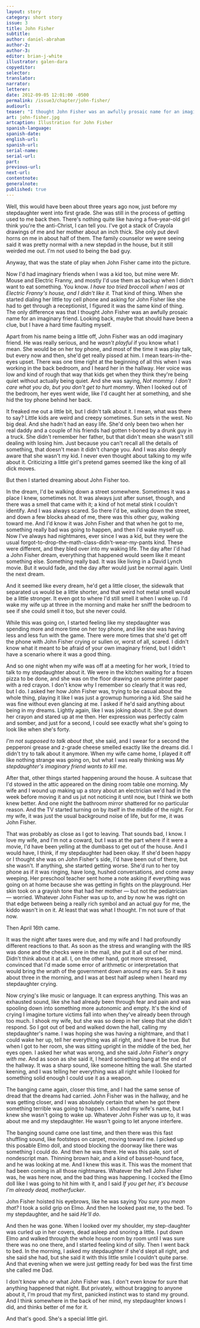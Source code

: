 ```yaml
---
layout: story
category: short story
issue: 3
title: John Fisher
subtitle:
author: daniel-abraham
author-2:
author-3:
editor: brian-j-white
illustrator: galen-dara
copyeditor:
selector:
translator:
narrator:
letterer:
date: 2012-09-05 12:01:00 -0500
permalink: /issue3/chapter/john-fisher/
audiourl:
teaser: "I thought John Fisher was an awfully prosaic name for an imaginary friend. Looking back, maybe that should have been a clue, but I have a hard time faulting myself."
art: john-fisher.jpg
artcaption: Illustration for John Fisher
spanish-language:
spanish-date:
english-url:
spanish-url:
serial-name:
serial-url:
part:
previous-url:
next-url:
contentnote:
generalnote:
published: true
---
```


Well, this would have been about three years ago now, just before my stepdaughter went into first grade. She was still in the process of getting used to me back then. There's nothing quite like having a five-year-old girl think you're the anti-Christ, I can tell you. I've got a stack of Crayola drawings of me and her mother about an inch thick. She only put devil horns on me in about half of them. The family counselor we were seeing said it was pretty normal with a new stepdad in the house, but it still weirded me out. I'm not used to being the bad guy.

Anyway, that was the state of play when John Fisher came into the picture.

Now I'd had imaginary friends when I was a kid too, but mine were Mr. Mouse and Electric Franny, and mostly I'd use them as backup when I didn't want to eat something. You know. _I have too tried broccoli when I was at Electric Franny's house, and I didn't like it._ That kind of thing. When she started dialing her little toy cell phone and asking for John Fisher like she had to get through a receptionist, I figured it was the same kind of thing. The only difference was that I thought John Fisher was an awfully prosaic name for an imaginary friend. Looking back, maybe that should have been a clue, but I have a hard time faulting myself.

Apart from his name being a little off, John Fisher was an odd imaginary friend. He was really serious, and he _wasn't playful_ if you know what I mean. She would be on her toy phone, and most of the time it was play talk, but every now and then, she'd get really pissed at him. I mean tears-in-the-eyes upset. There was one time right at the beginning of all this when I was working in the back bedroom, and I heard her in the hallway. Her voice was low and kind of rough that way that kids get when they think they're being quiet without actually being quiet. And she was saying, _Not mommy. I don't care what you do, but you don't get to hurt mommy_. When I looked out of the bedroom, her eyes went wide, like I'd caught her at something, and she hid the toy phone behind her back.

It freaked me out a little bit, but I didn't talk about it. I mean, what was there to say? Little kids are weird and creepy sometimes. Sun sets in the west. No big deal. And she hadn't had an easy life. She'd only been two when her real daddy and a couple of his friends had gotten t-boned by a drunk guy in a truck. She didn't remember her father, but that didn't mean she wasn't still dealing with losing him. Just because you can't recall all the details of something, that doesn't mean it didn't change you. And I was also deeply aware that she wasn't my kid. I never even thought about talking to my wife about it. Criticizing a little girl's pretend games seemed like the king of all dick moves.

But then I started dreaming about John Fisher too.

In the dream, I'd be walking down a street somewhere. Sometimes it was a place I knew, sometimes not. It was always just after sunset, though, and there was a smell that came with it; a kind of hot metal stink I couldn't identify. And I was always scared. So there I'd be, walking down the street, and down a few blocks ahead of me, there was this other guy, walking toward me. And I'd know it was John Fisher and that when he got to me, something really bad was going to happen, and then I'd wake myself up. Now I've always had nightmares, ever since I was a kid, but they were the usual forgot-to-drop-the-math-class-didn't-wear-my-pants kind. These were different, and they bled over into my waking life. The day after I'd had a John Fisher dream, everything that happened would seem like it meant something else. Something really bad. It was like living in a David Lynch movie. But it would fade, and the day after would just be normal again. Until the next dream.

And it seemed like every dream, he'd get a little closer, the sidewalk that separated us would be a little shorter, and that weird hot metal smell would be a little stronger. It even got to where I'd still smell it when I woke up. I'd wake my wife up at three in the morning and make her sniff the bedroom to see if she could smell it too, but she never could.

While this was going on, I started feeling like my stepdaughter was spending more and more time on her toy phone, and like she was having less and less fun with the game. There were more times that she'd get off the phone with John Fisher crying or sullen or, worst of all, scared. I didn't know what it meant to be afraid of your own imaginary friend, but I didn't have a scenario where it was a good thing.

And so one night when my wife was off at a meeting for her work, I tried to talk to my stepdaughter about it. We were in the kitchen waiting for a frozen pizza to be done, and she was on the floor drawing on some printer paper with a red crayon. I don't know why I remember so clearly that it was red, but I do. I asked her how John Fisher was, trying to be casual about the whole thing, playing it like I was just a grownup humoring a kid. She said he was fine without even glancing at me. I asked if he'd said anything about being in my dreams. Lightly again, like I was joking about it. She put down her crayon and stared up at me then. Her expression was perfectly calm and somber, and just for a second, I could see exactly what she's going to look like when she's forty.

_I'm not supposed to talk about that_, she said, and I swear for a second the pepperoni grease and z-grade cheese smelled exactly like the dreams did. I didn't try to talk about it anymore. When my wife came home, I played it off like nothing strange was going on, but what I was really thinking was _My stepdaughter's imaginary friend wants to kill me_.

After that, other things started happening around the house. A suitcase that I'd stowed in the attic appeared on the dining room table one morning. My wife and I wound up making up a story about an electrician we'd had in the week before moving it and us jut not noticing it until now, but I think we both knew better. And one night the bathroom mirror shattered for no particular reason. And the TV started turning on by itself in the middle of the night. For my wife, it was just the usual background noise of life, but for me, it was John Fisher.

That was probably as close as I got to leaving. That sounds bad, I know. I love my wife, and I'm not a coward, but I was at the part where if it were a movie, I'd have been yelling at the dumbass to get out of the house. And I would have, I think, if my stepdaughter had been okay. If she'd been happy or I thought she was on John Fisher's side, I'd have been out of there, but she wasn't. If anything, she started getting worse. She'd run to her toy phone as if it was ringing, have long, hushed conversations, and come away weeping. Her preschool teacher sent home a note asking if everything was going on at home because she was getting in fights on the playground. Her skin took on a grayish tone that had her mother — but not the pediatrician — worried. Whatever John Fisher was up to, and by now he was right on that edge between being a really rich symbol and an actual guy for me, the kiddo wasn't in on it. At least that was what I thought. I'm not sure of that now.

Then April 16th came.

It was the night after taxes were due, and my wife and I had profoundly different reactions to that. As soon as the stress and wrangling with the IRS was done and the checks were in the mail, she put it all out of her mind. Didn't think about it at all. I, on the other hand, got more stressed, convinced that I'd made some error of arithmetic or interpretation that would bring the wrath of the government down around my ears. So it was about three in the morning, and I was at best half asleep when I heard my stepdaughter crying.

Now crying's like music or language. It can express anything. This was an exhausted sound, like she had already been through fear and pain and was spooling down into something more autonomic and empty. It's the kind of crying I imagine torture victims fall into when they've already been through too much. I shook my wife, but she was so deep in her sleep that she didn't respond. So I got out of bed and walked down the hall, calling my stepdaughter's name. I was hoping she was having a nightmare, and that I could wake her up, tell her everything was all right, and have it be true. But when I got to her room, she was sitting upright in the middle of the bed, her eyes open. I asked her what was wrong, and she said _John Fisher's angry with me_. And as soon as she said it, I heard something bang at the end of the hallway. It was a sharp sound, like someone hitting the wall. She started keening, and I was telling her everything was all right while I looked for something solid enough I could use it as a weapon.

The banging came again, closer this time, and I had the same sense of dread that the dreams had carried. John Fisher was in the hallway, and he was getting closer, and I was absolutely certain that when he got there something terrible was going to happen. I shouted my wife's name, but I knew she wasn't going to wake up. Whatever John Fisher was up to, it was about me and my stepdaughter. He wasn't going to let anyone interfere.

The banging sound came one last time, and then there was this fast shuffling sound, like footsteps on carpet, moving toward me. I picked up this posable Elmo doll, and stood blocking the doorway like there was something I could do. And then he was there. He was this pale, sort of nondescript man. Thinning brown hair, and a kind of basset-hound face, and he was looking at me. And I knew this was it. This was the moment that had been coming in all those nightmares. Whatever the hell John Fisher was, he was here now, and the bad thing was happening. I cocked the Elmo doll like I was going to hit him with it, and I said _If you get her, it's because I'm already dead, motherfucker_.

John Fisher hoisted his eyebrows, like he was saying _You sure you mean that?_ I took a solid grip on Elmo. And then he looked past me, to the bed. To my stepdaughter, and he said _He'll do_.

And then he was gone. When I looked over my shoulder, my step-daughter was curled up in her covers, dead asleep and snoring a little. I put down Elmo and walked through the whole house room by room until I was sure there was no one there, and I started feeling kind of silly. Then I went back to bed. In the morning, I asked my stepdaughter if she'd slept all right, and she said she had, but she said it with this little smile I couldn't quite parse. And that evening when we were just getting ready for bed was the first time she called me Dad.

I don't know who or what John Fisher was. I don't even know for sure that anything happened that night. But privately, without bragging to anyone about it, I'm proud that my first, panicked instinct was to stand my ground. And I think somewhere in the back of her mind, my stepdaughter knows I did, and thinks better of me for it.

And that's good. She's a special little girl.
